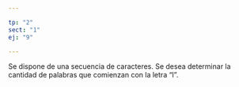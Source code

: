 ```yaml
---

tp: "2"
sect: "1"
ej: "9"

---
```


Se dispone de una secuencia de caracteres.  Se desea determinar la cantidad de palabras que comienzan con la letra “I”.